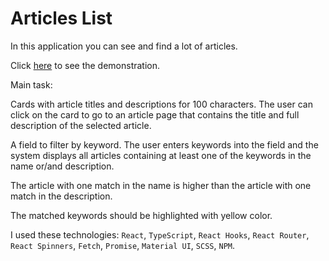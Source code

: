 # Articles List

In this application you can see and find a lot of articles.

Click [here](https://yaroslav-radchuk.github.io/article_list/) to see the demonstration.

Main task:

Cards with article titles and descriptions for 100 characters. The user can click on the card to go to an article page that contains the title and full description of the selected article.

A field to filter by keyword. The user enters keywords into the field and the system displays all articles containing at least one of the keywords in the name or/and description.

The article with one match in the name is higher than the article with one match in the description.

The matched keywords should be highlighted with yellow color.

I used these technologies: `React`, `TypeScript`, `React Hooks`, `React Router`, `React Spinners`, `Fetch`, `Promise`, `Material UI`, `SCSS`, `NPM`.
